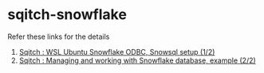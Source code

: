 # sqitch-snowflake

Refer these links for the details
1. [Sqitch : WSL Ubuntu Snowflake ODBC, Snowsql setup (1/2)](https://medium.com/@anishgin/sqitch-wsl-ubuntu-snowflake-odbc-snowsql-setup-1-2-da4d9f47ba10) 
2. [Sqitch : Managing and working with Snowflake database, example (2/2)](https://medium.com/@anishgin/sqitch-managing-and-working-with-snowflake-database-example-2-2-f0721657704b)